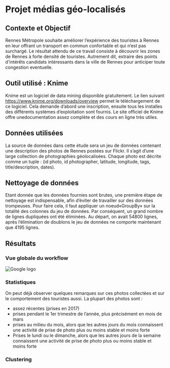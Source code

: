 # Projet médias géo-localisés
## Contexte et Objectif
Rennes Métropole souhaite améliorer l’expérience des touristes à Rennes en leur offrant un transport en commun confortable et qui n’est pas surchargé. Le résultat attendu de ce travail consiste à découvrir les zones de Rennes à forte densité de touristes. Autrement dit, extraire des points d'intérêts candidats intéressants dans la ville de Rennes pour anticiper toute congestion eventuelle.

## Outil utilisé : Knime
Knime est un logiciel de ​data mining disponible gratuitement. Le lien suivant https://www.knime.org/downloads/overview permet le téléchargement de ce logiciel. Cela demande d’abord une inscription, ensuite tous les installes des différents systèmes d’exploitation sont fournis. Le site officiel de Knime offre une ​documentation assez complète et des ​cours en ligne​ très utiles.

## Données utilisées
La source de données dans cette étude sera un jeu de données contenant une description des photos de Rennes postées sur Flickr. Il s’agit d’une large collection de photographies géolocalisées. Chaque photo est décrite comme un tuple : ​(id photo, id photographer, latitude, longitude, tags, title/description, dates)​.

## Nettoyage de données
Etant donnée que les données fournies sont brutes, une première étape de nettoyage est indispensable, afin d’éviter de travailler sur des données trompeuses. Pour faire cela, il faut appliquer un noeud ​«GroupBy» ​sur la totalité des colonnes du jeu de données. Par conséquent, un grand nombre de lignes dupliquées ont été éliminées. Au départ, on avait 54800 lignes, après l’élimination de doublons le jeu de données ne comporte maintenant que 4195 lignes.

## Résultats
### Vue globale du workflow
![Google logo](https://www.google.fr/images/srpr/logo11w.png "google logo")
### Statistiques
On peut déjà observer quelques remarques sur ces photos collectées et sur le comportement des touristes aussi. La plupart des photos sont :
- assez récentes (prises en 2017)
- prises pendant le 1er trimestre de l’année, plus précisément en mois de mars
- prises au milieu du mois, alors que les autres jours du mois connaissent une activité de prise de photo plus ou moins stable et moins forte
- Prises le lundi ou le dimanche, alors que les autres jours de la semaine connaissent une activité de prise de photo plus ou moins stable et moins forte
### Clustering
